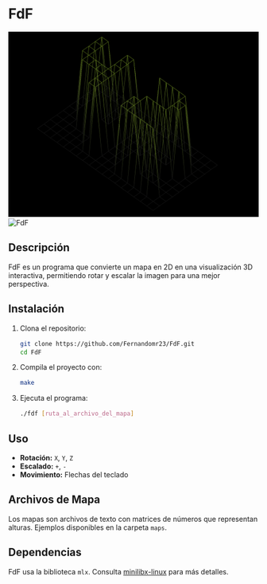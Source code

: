 # FdF

![Vista previa de FdF](assets/FdF.png)
![FdF](https://img.shields.io/badge/42_Madrid-FdF-green)
## Descripción

FdF es un programa que convierte un mapa en 2D en una visualización 3D interactiva, permitiendo rotar y escalar la imagen para una mejor perspectiva.

## Instalación

1. Clona el repositorio:
   ```bash
   git clone https://github.com/Fernandomr23/FdF.git
   cd FdF
   ```
2. Compila el proyecto con:
   ```bash
   make
   ```
3. Ejecuta el programa:
   ```bash
   ./fdf [ruta_al_archivo_del_mapa]
   ```

## Uso

- **Rotación:** `X`, `Y`, `Z`
- **Escalado:** `+`, `-`
- **Movimiento:** Flechas del teclado

## Archivos de Mapa

Los mapas son archivos de texto con matrices de números que representan alturas. Ejemplos disponibles en la carpeta `maps`.

## Dependencias

FdF usa la biblioteca `mlx`. Consulta [minilibx-linux](https://github.com/42Paris/minilibx-linux) para más detalles.
